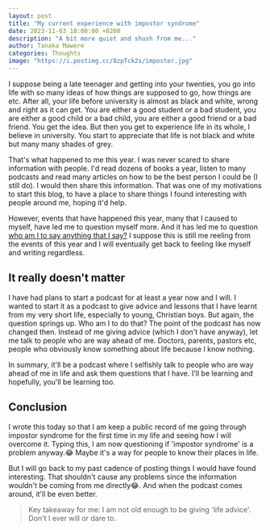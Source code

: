```yaml
---
layout: post
title: "My current experience with impostor syndrome"
date: 2023-11-03 18:00:00 +0200
description: "A bit more quiet and shush from me..."
author: Tanaka Mawere
categories: Thoughts
image: "https://i.postimg.cc/8zpTck2s/impostor.jpg"
---
```


I suppose being a late teenager and getting into your twenties, you go into life with so many ideas of how things are supposed to go, how things are etc. After all, your life before university is almost as black and white, wrong and right as it can get. You are either a good student or a bad student, you are either a good child or a bad child, you are either a good friend or a bad friend. You get the idea. But then you get to experience life in its whole, I believe in university. You start to appreciate that life is not black and white but many many shades of grey. 

That's what happened to me this year. I was never scared to share information with people. I'd read dozens of books a year, listen to many podcasts and read many articles on how to be the best person I could be (I still do). I would then share this information. That was one of my motivations to start this blog, to have a place to share things I found interesting with people around me, hoping it'd help. 

However, events that have happened this year, many that I caused to myself, have led me to question myself more. And it has led me to question [who am I to say anything that I say?](https://tanakamawere.co.zw/thoughts/2023/10/29/by-whose-authority) I suppose this is still me reeling from the events of this year and I will eventually get back to feeling like myself and writing regardless. 

## It really doesn't matter

I have had plans to start a podcast for at least a year now and I will. I wanted to start it as a podcast to give advice and lessons that I have learnt from my very short life, especially to young, Christian boys. But again, the question springs up. Who am I to do that? The point of the podcast has now changed then. Instead of me giving advice (which I don't have anyway), let me talk to people who are way ahead of me. Doctors, parents, pastors etc, people who obviously know something about life because I know nothing. 

In summary, it'll be a podcast where I selfishly talk to people who are way ahead of me in life and ask them questions that I have. I'll be learning and hopefully, you'll be learning too. 

## Conclusion

I wrote this today so that I am keep a public record of me going through impostor syndrome for the first time in my life and seeing how I will overcome it. Typing this, I am now questioning if 'impostor syndrome' is a problem anyway.😂 Maybe it's a way for people to know their places in life. 

But I will go back to my past cadence of posting things I would have found interesting. That shouldn't cause any problems since the information wouldn't be coming from me directly😂. And when the podcast comes around, it'll be even better. 

> Key takeaway for me: I am not old enough to be giving 'life advice'. Don't I ever will or dare to.